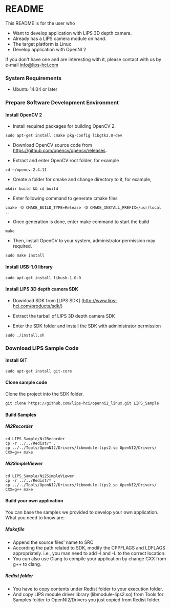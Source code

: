 # README #

This README is for the user who

* Want to develop application with LIPS 3D depth camera.
* Already has a LIPS camera module on hand.
* The target platform is Linux
* Develop application with OpenNI 2

If you don't have one and are interesting with it, please contact with us by e-mail [info@lips-hci.com](mailto:info@lips-hci.com)

### System Requirements ###

* Ubuntu 14.04 or later

### Prepare Software Development Environment ###

#### Install OpenCV 2 ####

* Install required packages for building OpenCV 2.

```
sudo apt-get install cmake pkg-config libgtk2.0-dev

```

* Download OpenCV source code from https://github.com/opencv/opencv/releases.

* Extract and enter OpenCV root folder, for example
```
cd ~/opencv-2.4.11
```
* Create a folder for cmake and change directory to it, for example,
```
mkdir build && cd build
```
* Enter following command to generate cmake files
```
cmake -D CMAKE_BUILD_TYPE=Release -D CMAKE_INSTALL_PREFIX=/usr/local ..
```
* Once generation is done, enter make command to start the build
```
make
```
* Then, install OpenCV to your system, administrator permission may required.
```
sudo make install
```
#### Install USB-1.0 library ####

```
sudo apt-get install libusb-1.0-0

```

#### Install LIPS 3D depth camera SDK ####

* Download SDK from [LIPS SDK] (http://www.lips-hci.com/products/sdk/)

* Extract the tarball of LIPS 3D depth camera SDK

* Enter the SDK folder and install the SDK with administrator permission
```
sudo ./install.sh
```

### Download LIPS Sample Code ###

#### Install GIT ####

```
sudo apt-get install git-core
```

#### Clone sample code ####
Clone the project into the SDK folder.

```
git clone https://github.com/lips-hci/openni2_linux.git LIPS_Sample
```

#### Build Samples ####
##### Ni2Recorder #####
```
cd LIPS_Sample/Ni2Recorder
cp -r ../../Redist/* .
cp ../../Tools/OpenNI2/Drivers/libmodule-lips2.so OpenNI2/Drivers/
CXX=g++ make
```

##### Ni2SimpleViewer #####
```
cd LIPS_Sample/Ni2SimpleViewer
cp -r ../../Redist/* .
cp ../../Tools/OpenNI2/Drivers/libmodule-lips2.so OpenNI2/Drivers/
CXX=g++ make
```

#### Build your own application ####
You can base the samples we provided to develop your own application. What you need to know are:

##### Makefile #####

* Append the source files' name to SRC
* According the path related to SDK, modify the CPPFLAGS and LDFLAGS appropriately. i.e., you man need to add -I and -L to the correct location.
* You can also use Clang to compile your application by change CXX from g++ to clang.

##### Redist folder #####

* You have to copy contents under Redist folder to your execution folder.
* And copy LIPS module driver library (libmodule-lips2.so) from Tools for Samples  folder to OpenNI2/Drivers you just copied from Redist folder.
